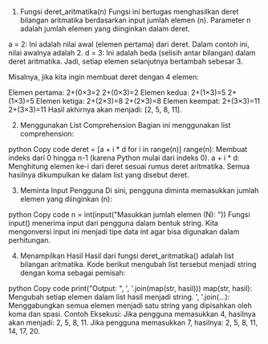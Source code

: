 1. Fungsi deret_aritmatika(n)
Fungsi ini bertugas menghasilkan deret bilangan aritmatika berdasarkan input jumlah elemen (n). Parameter n adalah jumlah elemen yang diinginkan dalam deret.

a = 2: Ini adalah nilai awal (elemen pertama) dari deret. Dalam contoh ini, nilai awalnya adalah 2.
d = 3: Ini adalah beda (selisih antar bilangan) dalam deret aritmatika. Jadi, setiap elemen selanjutnya bertambah sebesar 3.

Misalnya, jika kita ingin membuat deret dengan 4 elemen:

Elemen pertama: 
2+(0×3=2
2+(0×3)=2
Elemen kedua: 
2+(1×3)=5
2+(1×3)=5
Elemen ketiga: 
2+(2×3)=8
2+(2×3)=8
Elemen keempat: 
2+(3×3)=11
2+(3×3)=11
Hasil akhirnya akan menjadi: [2, 5, 8, 11].

2. Menggunakan List Comprehension
Bagian ini menggunakan list comprehension:

python
Copy code
deret = [a + i * d for i in range(n)]
range(n): Membuat indeks dari 0 hingga n-1 (karena Python mulai dari indeks 0).
a + i * d: Menghitung elemen ke-i dari deret sesuai rumus deret aritmatika.
Semua hasilnya dikumpulkan ke dalam list yang disebut deret.

3. Meminta Input Pengguna
Di sini, pengguna diminta memasukkan jumlah elemen yang diinginkan (n):

python
Copy code
n = int(input("Masukkan jumlah elemen (N): "))
Fungsi input() menerima input dari pengguna dalam bentuk string. Kita mengonversi input ini menjadi tipe data int agar bisa digunakan dalam perhitungan.

4. Menampilkan Hasil
Hasil dari fungsi deret_aritmatika() adalah list bilangan aritmatika. Kode berikut mengubah list tersebut menjadi string dengan koma sebagai pemisah:

python
Copy code
print("Output: ", ', '.join(map(str, hasil)))
map(str, hasil): Mengubah setiap elemen dalam list hasil menjadi string.
', '.join(...): Menggabungkan semua elemen menjadi satu string yang dipisahkan oleh koma dan spasi.
Contoh Eksekusi:
Jika pengguna memasukkan 4, hasilnya akan menjadi: 2, 5, 8, 11.
Jika pengguna memasukkan 7, hasilnya: 2, 5, 8, 11, 14, 17, 20.